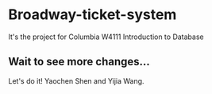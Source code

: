 # Broadway-ticket-system
It's the project for Columbia W4111 Introduction to Database

## Wait to see more changes...
Let's do it! Yaochen Shen and Yijia Wang.